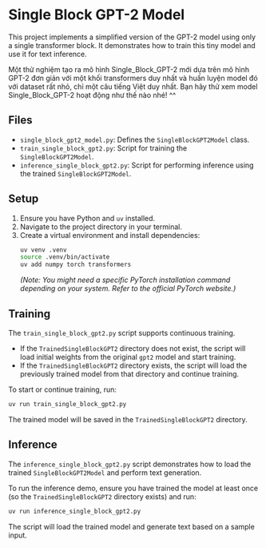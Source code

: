 # Single Block GPT-2 Model

This project implements a simplified version of the GPT-2 model using only a single transformer block. It demonstrates how to train this tiny model and use it for text inference.

Một thử nghiệm tạo ra mô hình Single_Block_GPT-2 mới dựa trên mô hình GPT-2 đơn giản với một khối transformers duy nhất và huấn luyện model đó với dataset rất nhỏ, chỉ một câu tiếng Việt duy nhất. Bạn hãy thử xem model Single_Block_GPT-2 hoạt động như thế nào nhé! ^^

## Files

- `single_block_gpt2_model.py`: Defines the `SingleBlockGPT2Model` class.
- `train_single_block_gpt2.py`: Script for training the `SingleBlockGPT2Model`.
- `inference_single_block_gpt2.py`: Script for performing inference using the trained `SingleBlockGPT2Model`.

## Setup

1. Ensure you have Python and `uv` installed.
2. Navigate to the project directory in your terminal.
3. Create a virtual environment and install dependencies:
   ```bash
   uv venv .venv
   source .venv/bin/activate
   uv add numpy torch transformers
   ```
   *(Note: You might need a specific PyTorch installation command depending on your system. Refer to the official PyTorch website.)*

## Training

The `train_single_block_gpt2.py` script supports continuous training.

- If the `TrainedSingleBlockGPT2` directory does not exist, the script will load initial weights from the original `gpt2` model and start training.
- If the `TrainedSingleBlockGPT2` directory exists, the script will load the previously trained model from that directory and continue training.

To start or continue training, run:

```bash
uv run train_single_block_gpt2.py
```

The trained model will be saved in the `TrainedSingleBlockGPT2` directory.

## Inference

The `inference_single_block_gpt2.py` script demonstrates how to load the trained `SingleBlockGPT2Model` and perform text generation.

To run the inference demo, ensure you have trained the model at least once (so the `TrainedSingleBlockGPT2` directory exists) and run:

```bash
uv run inference_single_block_gpt2.py
```

The script will load the trained model and generate text based on a sample input.
